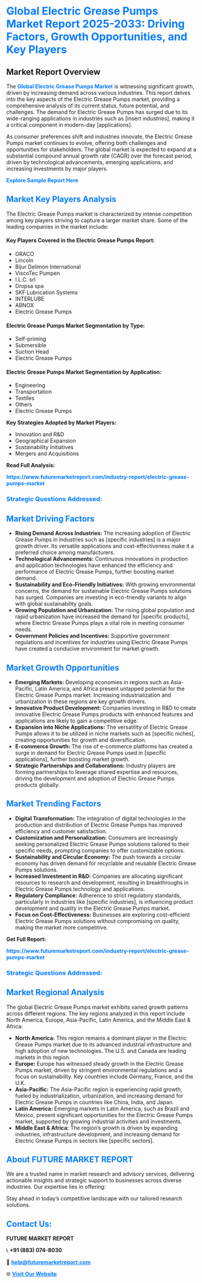 <h1 style="color: #007BFF;">Global Electric Grease Pumps Market Report 2025-2033: Driving Factors, Growth Opportunities, and Key Players</h1>

<section id="overview">
<h2>Market Report Overview</h2>
<p>The <a href="https://www.futuremarketreport.com/industry-report/electric-grease-pumps-market" style="color: #007BFF; text-decoration: none;"><strong>Global Electric Grease Pumps Market</strong></a> is witnessing significant growth, driven by increasing demand across various industries. This report delves into the key aspects of the Electric Grease Pumps market, providing a comprehensive analysis of its current status, future potential, and challenges. The demand for Electric Grease Pumps has surged due to its wide-ranging applications in industries such as [insert industries], making it a critical component in modern-day [applications].</p>
<p>As consumer preferences shift and industries innovate, the Electric Grease Pumps market continues to evolve, offering both challenges and opportunities for stakeholders. The global market is expected to expand at a substantial compound annual growth rate (CAGR) over the forecast period, driven by technological advancements, emerging applications, and increasing investments by major players.</p>
</section>

<section id="overview">
<p><a href="https://www.futuremarketreport.com/request-sample/reportId=110352" style="color: #007BFF; text-decoration: none;"><strong>Explore Sample Report Here</strong></a></p>
</section>

<section id="key-players">
<h2 style="color: #007BFF;">Market Key Players Analysis</h2>
<p>The Electric Grease Pumps market is characterized by intense competition among key players striving to capture a larger market share. Some of the leading companies in the market include:</p>
<h4>Key Players Covered in the Electric Grease Pumps Report:</h4>
<ul><li>GRACO</li><li>Lincoln</li><li>Bijur Delimon International</li><li>ViscoTec Pumpen</li><li>I.L.C. srl</li><li>Dropsa spa</li><li>SKF Lubrication Systems</li><li>INTERLUBE</li><li>ABNOX</li><li>Electric Grease Pumps</li></ul>
<h4>Electric Grease Pumps Market Segmentation by Type:</h4>
<ul><li>Self-priming</li><li>Submersible</li><li>Suction Head</li><li>Electric Grease Pumps</li></ul>

<h4>Electric Grease Pumps Market Segmentation by Application:</h4>
<ul><li>Engineering</li><li>Transportation</li><li>Textiles</li><li>Others</li><li>Electric Grease Pumps</li></ul>
<p><strong>Key Strategies Adopted by Market Players:</strong></p>
<ul>
<li>Innovation and R&D</li>
<li>Geographical Expansion</li>
<li>Sustainability Initiatives</li>
<li>Mergers and Acquisitions</li>
</ul>
</section>

<section>
<p><strong>Read Full Analysis: </strong></p><a href="https://www.futuremarketreport.com/industry-report/electric-grease-pumps-market" style="color: #007BFF; text-decoration: none;"><strong>https://www.futuremarketreport.com/industry-report/electric-grease-pumps-market</strong></a>
<h3 style="color: #007BFF;">Strategic Questions Addressed:</h3>
</section>

<section id="driving-factors">
<h2 style="color: #007BFF;">Market Driving Factors</h2>
<ul>
<li><strong>Rising Demand Across Industries:</strong> The increasing adoption of Electric Grease Pumps in industries such as [specific industries] is a major growth driver. Its versatile applications and cost-effectiveness make it a preferred choice among manufacturers.</li>
<li><strong>Technological Advancements:</strong> Continuous innovations in production and application technologies have enhanced the efficiency and performance of Electric Grease Pumps, further boosting market demand.</li>
<li><strong>Sustainability and Eco-Friendly Initiatives:</strong> With growing environmental concerns, the demand for sustainable Electric Grease Pumps solutions has surged. Companies are investing in eco-friendly variants to align with global sustainability goals.</li>
<li><strong>Growing Population and Urbanization:</strong> The rising global population and rapid urbanization have increased the demand for [specific products], where Electric Grease Pumps plays a vital role in meeting consumer needs.</li>
<li><strong>Government Policies and Incentives:</strong> Supportive government regulations and incentives for industries using Electric Grease Pumps have created a conducive environment for market growth.</li>
</ul>
</section>

<section id="growth-opportunities">
<h2 style="color: #007BFF;">Market Growth Opportunities</h2>
<ul>
<li><strong>Emerging Markets:</strong> Developing economies in regions such as Asia-Pacific, Latin America, and Africa present untapped potential for the Electric Grease Pumps market. Increasing industrialization and urbanization in these regions are key growth drivers.</li>
<li><strong>Innovative Product Development:</strong> Companies investing in R&D to create innovative Electric Grease Pumps products with enhanced features and applications are likely to gain a competitive edge.</li>
<li><strong>Expansion into Niche Applications:</strong> The versatility of Electric Grease Pumps allows it to be utilized in niche markets such as [specific niches], creating opportunities for growth and diversification.</li>
<li><strong>E-commerce Growth:</strong> The rise of e-commerce platforms has created a surge in demand for Electric Grease Pumps used in [specific applications], further boosting market growth.</li>
<li><strong>Strategic Partnerships and Collaborations:</strong> Industry players are forming partnerships to leverage shared expertise and resources, driving the development and adoption of Electric Grease Pumps products globally.</li>
</ul>
</section>

<section id="trending-factors">
<h2 style="color: #007BFF;">Market Trending Factors</h2>
<ul>
<li><strong>Digital Transformation:</strong> The integration of digital technologies in the production and distribution of Electric Grease Pumps has improved efficiency and customer satisfaction.</li>
<li><strong>Customization and Personalization:</strong> Consumers are increasingly seeking personalized Electric Grease Pumps solutions tailored to their specific needs, prompting companies to offer customizable options.</li>
<li><strong>Sustainability and Circular Economy:</strong> The push towards a circular economy has driven demand for recyclable and reusable Electric Grease Pumps solutions.</li>
<li><strong>Increased Investment in R&D:</strong> Companies are allocating significant resources to research and development, resulting in breakthroughs in Electric Grease Pumps technology and applications.</li>
<li><strong>Regulatory Compliance:</strong> Adherence to strict regulatory standards, particularly in industries like [specific industries], is influencing product development and quality in the Electric Grease Pumps market.</li>
<li><strong>Focus on Cost-Effectiveness:</strong> Businesses are exploring cost-efficient Electric Grease Pumps solutions without compromising on quality, making the market more competitive.</li>
</ul>
</section>

<section>
<p><strong>Get Full Report: </strong></p><a href="https://www.futuremarketreport.com/industry-report/electric-grease-pumps-market" style="color: #007BFF; text-decoration: none;"><strong>https://www.futuremarketreport.com/industry-report/electric-grease-pumps-market</strong></a>
<h3 style="color: #007BFF;">Strategic Questions Addressed:</h3>
</section>


<section id="regional-analysis">
<h2 style="color: #007BFF;">Market Regional Analysis</h2>
<p>The global Electric Grease Pumps market exhibits varied growth patterns across different regions. The key regions analyzed in this report include North America, Europe, Asia-Pacific, Latin America, and the Middle East & Africa:</p>
<ul>
<li><strong>North America:</strong> This region remains a dominant player in the Electric Grease Pumps market due to its advanced industrial infrastructure and high adoption of new technologies. The U.S. and Canada are leading markets in this region.</li>
<li><strong>Europe:</strong> Europe has witnessed steady growth in the Electric Grease Pumps market, driven by stringent environmental regulations and a focus on sustainability. Key countries include Germany, France, and the U.K.</li>
<li><strong>Asia-Pacific:</strong> The Asia-Pacific region is experiencing rapid growth, fueled by industrialization, urbanization, and increasing demand for Electric Grease Pumps in countries like China, India, and Japan.</li>
<li><strong>Latin America:</strong> Emerging markets in Latin America, such as Brazil and Mexico, present significant opportunities for the Electric Grease Pumps market, supported by growing industrial activities and investments.</li>
<li><strong>Middle East & Africa:</strong> The region’s growth is driven by expanding industries, infrastructure development, and increasing demand for Electric Grease Pumps in sectors like [specific sectors].</li>
</ul>
</section>

<footer>
<h2 style="color: #007BFF;">About FUTURE MARKET REPORT</h2>
<p>We are a trusted name in market research and advisory services, delivering actionable insights and strategic support to businesses across diverse industries. Our expertise lies in offering:</p>

<p>Stay ahead in today’s competitive landscape with our tailored research solutions.</p>

<h2 style="color: #007BFF;">Contact Us:</h2>
<p><strong>FUTURE MARKET REPORT</strong></p>
<p>📞 <strong>+91 (883) 074-8030</strong></p>
<p>📧 <strong><a href="mailto:help@futuremarketreport.com" style="color: #007BFF;">help@futuremarketreport.com</a></strong></p>
<p>🌐 <strong><a href="https://www.futuremarketreport.com/" style="color: #007BFF;">Visit Our Website</a></strong></p>
</footer>